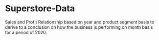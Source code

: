 # Superstore-Data
Sales and Profit Relationship based on year and product segment basis to derive to a conclusion on how the business is performing on month basis for a period of 2020.
